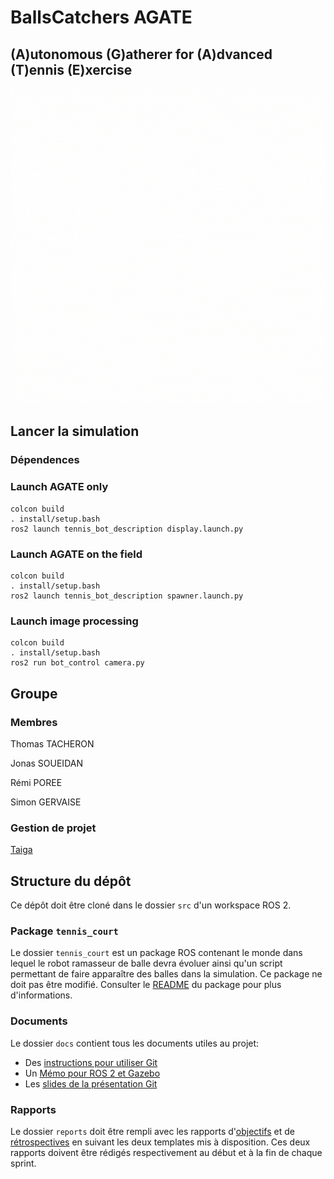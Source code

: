 # BallsCatchers AGATE
## (A)utonomous (G)atherer for (A)dvanced (T)ennis (E)xercise

![logo](/images/324945165_2118673848323594_5974956229308836638_n.gif)
## Lancer la simulation

### Dépendences

### Launch AGATE only

```
colcon build
. install/setup.bash
ros2 launch tennis_bot_description display.launch.py
```

### Launch AGATE on the field

```
colcon build
. install/setup.bash
ros2 launch tennis_bot_description spawner.launch.py
```

### Launch image processing

```
colcon build
. install/setup.bash
ros2 run bot_control camera.py
```

## Groupe

### Membres

Thomas TACHERON

Jonas SOUEIDAN

Rémi POREE

Simon GERVAISE

### Gestion de projet

[Taiga](https://tree.taiga.io/project/thomastacheron-collecteballe/timeline)



## Structure du dépôt

Ce dépôt doit être cloné dans le dossier `src` d'un workspace ROS 2.

### Package `tennis_court`

Le dossier `tennis_court` est un package ROS contenant le monde dans lequel le robot ramasseur de balle devra évoluer ainsi qu'un script permettant de faire apparaître des balles dans la simulation.
Ce package ne doit pas être modifié.
Consulter le [README](tennis_court/README.md) du package pour plus d'informations.


### Documents

Le dossier `docs` contient tous les documents utiles au projet:
- Des [instructions pour utiliser Git](docs/GitWorkflow_fork.md)
- Un [Mémo pour ROS 2 et Gazebo](docs/Memo_ROS2.pdf)
- Les [slides de la présentation Git](docs/GitPresentation.pdf)


### Rapports

Le dossier `reports` doit être rempli avec les rapports d'[objectifs](../reports/GoalsTemplate.md) et de [rétrospectives](../reports/DebriefTemplate.md) en suivant les deux templates mis à disposition. Ces deux rapports doivent être rédigés respectivement au début et à la fin de chaque sprint.
